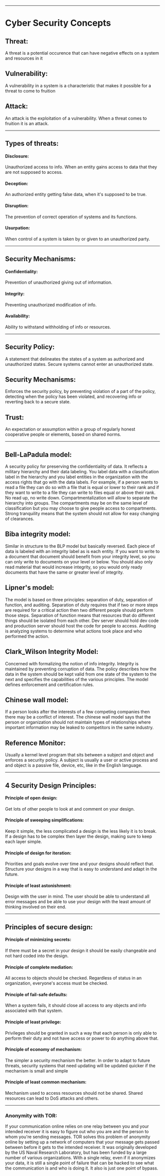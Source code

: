 ___

# Cyber Security Concepts

## Threat:
A threat is a potential occurence that can have negative effects on a system and resources in it

## Vulnerability:
A vulnerability in a system is a characteristic that makes it possible for a threat to come to fruition

## Attack:
An attack is the exploitation of a vulnerability. When a threat comes to fruition it is an attack.

---

## Types of threats:

#### Disclosure: 
Unauthorized access to info. When an entity gains access to data that they are not supposed to access.

#### Deception: 
An authorized entity getting false data, when it's supposed to be true.

#### Disruption: 
The prevention of correct operation of systems and its functions.

#### Usurpation: 
When control of a system is taken by or given to an unauthorized party.

---

## Security Mechanisms:

#### Confidentiality:
Prevention of unauthorized giving out of information.

#### Integrity:
Preventing unauthorized modification of info.

#### Availability:
Ability to withstand withholding of info or resources.

---

## Security Policy:
A statement that delineates the states of a system as authorized and unauthorized states. Secure systems cannot 
enter an unauthorized state.

## Security Mechanisms:
Enforces the security policy, by preventing violation of a part of the policy, detecting when the policy has been 
violated, and recovering info or reverting back to a secure state.

## Trust:
An expectation or assumption within a group of regularly honest cooperative people or elements, based on shared 
norms.

---

## Bell-LaPadula model:
A security policy for preserving the confidentiality of data. It reflects a military hierarchy and their data 
labeling. You label data with a classification label in the hierarchy and you label entities in the organization 
with the access rights that go with the data labels. For example, if a person wants to read a file they can do so 
with a file that is equal or lower to their rank and if they want to write to a file they can write to files equal 
or above their rank. No read up, no write down. Compartmentalization will allow to separate the hierarchy into 
groups. The compartments may be on the same level of classification but you may choose to give people access to 
compartments. Strong tranquility means that the system should not allow for easy changing of clearances. 

## Biba integrity model:
Similar in structure to the BLP model but basically reversed. Each piece of data is labeled with an integrity 
label as is each entity. If you want to write to a document that document should benefit from your integrity 
level, so you can only write to documents on your level or below. You should also only read material that would 
increase integrity, so you would only ready documents that have the same or greater level of integrity.

## Lipner's model:
The model is based on three principles: separation of duty, separation of function, and auditing. Separation of 
duty requires that if two or more steps are required for a critical action then two different people should 
perform those steps. Separation of function means that resources that do different things should be isolated from 
each other. Dev server should hold dev code and production server should host the code for people to access. 
Auditing is analyzing systems to determine what actions took place and who performed the action. 

## Clark_Wilson Integrity Model:
Concerned with formalizing the notion of info integrity. Integrity is maintained by preventing corruption of data. 
The policy describes how the data in the system should be kept valid from one state of the system to the next and 
specifies the capabilities of the various principles. The model defines enforcement and certification rules.

## Chinese wall model:
If a person looks after the interests of a few competing companies then there may be a conflict of interest. The 
chinese wall model says that the person or organization should not maintain types of relationships where important 
information may be leaked to competitors in the same industry.

## Reference Monitor:
Usually a kernel level program that sits between a subject and object and enforces a security policy. A subject is 
usually a user or active process and and object is a passive file, device, etc, like in the English language. 

---

## 4 Security Design Principles:

#### Principle of open design:
Get lots of other people to look at and comment on your design.

#### Principle of sweeping simplifications:
Keep it simple, the less complicated a design is the less likely it is to break. If a design has to be complex 
then layer the design, making sure to keep each layer simple.

#### Principle of design for iteration:
Priorities and goals evolve over time and your designs should reflect that. Structure your designs in a way that 
is easy to understand and adapt in the future.

#### Principle of least astonishment:
Design with the user in mind. The user should be able to understand all error messages and be able to use your 
design with the least amount of thinking involved on their end.

---

## Principles of secure design:

#### Principle of minimizing secrets:
If there must be a secret in your design it should be easily changeable and not hard coded into the design. 

#### Principle of complete mediation:
All access to objects should be checked. Regardless of status in an organization, everyone's access must be 
checked.

#### Principle of fail-safe defaults:
When a system fails, it should close all access to any objects and info associated with that system. 

#### Principle of least privilege:
Privileges should be granted in such a way that each person is only able to perform their duty and not have access 
or power to do anything above that.

#### Principle of economy of mechanism:
The simpler a security mechanism the better. In order to adapt to future threats, security systems that need 
updating will be updated quicker if the mechanism is small and simple

#### Principle of least common mechanism:
Mechanism used to access resources should not be shared. Shared resources can lead to DoS attacks and others. 

---

### Anonymity with TOR:
If your communication online relies on one relay between you and your intended receiver it is easy to figure out 
who you are and the person to whom you're sending messages. TOR solves this problem of anonymity online by setting 
up a network of computers that your message gets passed between before it gets to the intended receiver. It was 
originally developed by the US Naval Research Laboratory, but has been funded by a large number of various 
organizations. With a single relay, even if it anonymizes your data, it is still a single point of failure that 
can be hacked to see what the communication is and who is doing it. It also is just one point of bypass. 
